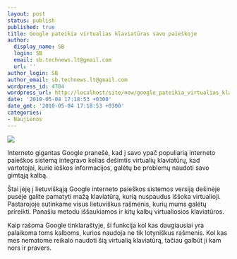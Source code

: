 ```yaml
---
layout: post
status: publish
published: true
title: Google pateikia virtualias klaviatūras savo paieškoje
author:
  display_name: SB
  login: SB
  email: sb.technews.lt@gmail.com
  url: ''
author_login: SB
author_email: sb.technews.lt@gmail.com
wordpress_id: 4784
wordpress_url: http://localhost/site/new/google_pateikia_virtualias_klaviaturas_savo_paieskoje/
date: '2010-05-04 17:18:53 +0300'
date_gmt: '2010-05-04 17:18:53 +0300'
categories:
- Naujienos
---
```

<div class="imgright"><img src="http://t3.gstatic.com/images?q=tbn:dK2jH5bxiArISM:http://mintys.org/wp-content/uploads/2009/07/google-256x256.png"  /></div>
<p>Interneto gigantas Google pranešė, kad į savo ypač populiarią interneto paieškos sistemą integravo kelias dešimtis virtualių klaviatūrų, kad vartotojai, kurie ieškos informacijos, galėtų be problemų naudoti savo gimtąją kalbą.</p>
<p>Štai įėję į lietuviškąją Google interneto paieškos sistemos versiją dešinėje pusėje galite pamatyti mažą klaviatūrą, kurią nuspaudus iššoka virtualioji. Pastarojoje sutinkame visus lietuviškus rašmenis, kurių mums galėtų prireikti. Panašiu metodu iššaukiamos ir kitų kalbų virtualiosios klaviatūros.</p>
<p>Kaip rašoma Google tinklaraštyje, ši funkcija kol kas daugiausiai yra palaikoma toms kalboms, kurios naudoja ne tik lotyniškus rašmenis. Kol kas mes nematome reikalo naudoti šią virtualią klaviatūrą, tačiau galbūt ji kam nors ir pravers.<br /></p>

